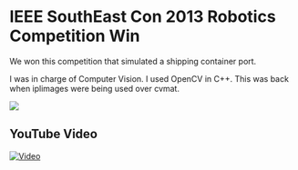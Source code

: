 # IEEE SouthEast Con 2013 Robotics Competition Win

We won this competition that simulated a shipping container port.

I was in charge of Computer Vision. I used OpenCV in C++. This was back when iplimages were being used over cvmat.

<img src="https://www.kinvert.com/wp-content/uploads/2017/07/kinvert-robotics-competition-iee-engineering-stem-1024x765.jpg">

## YouTube Video

[![Video](https://img.youtube.com/vi/FAjJAI83jM0/0.jpg)](https://www.youtube.com/watch?v=FAjJAI83jM0 "Video")
